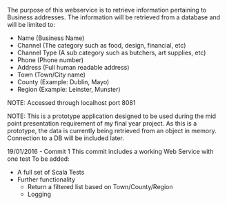 The purpose of this webservice is to retrieve information pertaining to Business addresses. The information will be
retrieved from a database and will be limited to:
* Name              (Business Name)
* Channel           (The category such as food, design, financial, etc)
* Channel Type      (A sub category such as butchers, art supplies, etc)
* Phone             (Phone number)
* Address           (Full human readable address)
* Town              (Town/City name)
* County            (Example: Dublin, Mayo)
* Region            (Example: Leinster, Munster)

NOTE: Accessed through localhost port 8081

NOTE: This is a prototype application designed to be used during the mid point presentation requirement of my final year
project. As this is a prototype, the data is currently being retrieved from an object in memory. Connection to a DB will
be included later.

19/01/2016 - Commit 1
This commit includes a working Web Service with one test
To be added:
- A full set of Scala Tests
- Further functionality
    - Return a filtered list based on Town/County/Region
    - Logging
